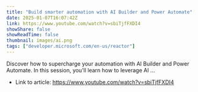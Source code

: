 ```yaml
---
title: "Build smarter automation with AI Builder and Power Automate"
date: 2025-01-07T16:07:42Z
link: https://www.youtube.com/watch?v=sbiTjfFXDI4
showShare: false
showReadTime: false
thumbnail: images/ai.png
tags: ["developer.microsoft.com/en-us/reactor"]
---
```

Discover how to supercharge your automation with AI Builder and Power Automate. In this session, you'll learn how to leverage AI ...

- Link to article: https://www.youtube.com/watch?v=sbiTjfFXDI4